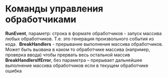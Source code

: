 # Команды управления обработчиками

**RunEvent**, параметр: строка в формате обработчиков - запуск массива любых обработчиков. Т.е. это генерация произвольного события из кода. 
**BreakHandlers** - прерывание выполнения массива обработчиков. Может быть вызвана в каком то обработчике массива (например, проверка ввода) чтобы прервать весь остальной массив 
**BreakHandlersIfError**, без параметра – прерывает дальнейшее выполнение массива обработчиков если в текущем обработчике ошибка